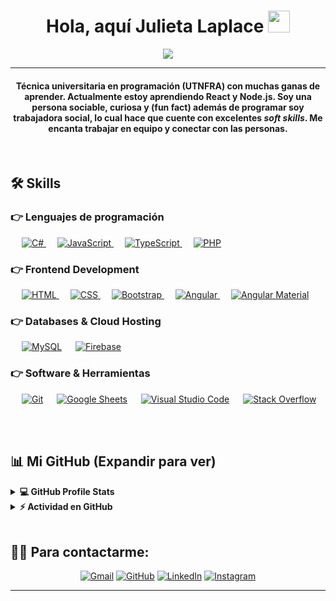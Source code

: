 
<h1 align="center">Hola, aquí Julieta Laplace <img src="https://media.giphy.com/media/hvRJCLFzcasrR4ia7z/giphy.gif" width="35"></h1>
<p align="center">
  <a href="https://github.com/DenverCoder1/readme-typing-svg"><img src="https://readme-typing-svg.herokuapp.com?lines=Técnica+Universitaria+En+Programación+;Full+Stack+Developer;En%20constante%20aprendizaje%20<3&center=true&width=500&height=50"></a>
</p>
<hr/>
<h4 align="center">Técnica universitaria en programación (UTNFRA) con muchas ganas de aprender. Actualmente estoy aprendiendo <strong>React</strong> y <strong>Node.js</strong>.  
  Soy una persona sociable, curiosa y (fun fact) además de programar soy trabajadora social, lo cual hace que cuente con excelentes <em>soft skills</em>. Me encanta trabajar en equipo y conectar con las personas.</h4>
<br>



## 🛠️ Skills

### 👉 Lenguajes de programación

<p align="left"> 
  &emsp; 
  <a href="https://www.w3schools.com/cs/index.php" target="_blank"> 
    <img alt="C#" src="https://img.shields.io/badge/C%20-%232370ED.svg?logo=c&logoColor=white">
  </a> 
  &emsp;
  <a href="https://developer.mozilla.org/en-US/docs/Web/JavaScript" target="_blank"> 
     <img alt="JavaScript" src="https://img.shields.io/badge/JavaScript%20-%23F7DF1E.svg?logo=javascript&logoColor=black">
   </a>
  &emsp;
  <a href="https://www.typescriptlang.org/">
    <img alt="TypeScript" src="https://img.shields.io/badge/TypeScript-3178C6.svg?logo=typescript&logoColor=white"/>
  </a>
  &emsp;
  <a href="https://www.php.net/">
    <img alt="PHP" src="https://img.shields.io/badge/PHP-%23777BB4.svg?logo=php&logoColor=white"/>
  </a>
</p>

### 👉 Frontend Development
<p align="left"> 
  &emsp; 
  <a href="https://www.w3.org/html/" target="_blank"> 
   <img alt="HTML" src="https://img.shields.io/badge/HTML5%20-%23E34F26.svg?logo=html5&logoColor=white">
  </a>   
  &emsp;
  <a href="https://www.w3schools.com/css/" target="_blank">
    <img alt="CSS" src="https://img.shields.io/badge/CSS%20-%231572B6.svg?logo=css3&logoColor=white">
  </a> 
   &emsp;
  <a href="https://getbootstrap.com" target="_blank"> 
    <img alt="Bootstrap" src="https://img.shields.io/badge/Bootstrap-%23563D7C.svg?style=flat&logo=bootstrap&logoColor=white"/>
  </a>
   &emsp;
  <a href="https://angular.io/">
    <img alt="Angular" src="https://img.shields.io/badge/Angular-DD0031.svg?logo=angular&logoColor=white"/>
  </a>
  &emsp;
  <a href="https://material.angular.io/">
    <img alt="Angular Material" src="https://img.shields.io/badge/Angular%20Material-757575.svg?logo=angular&logoColor=white"/>
  </a>

</p>

### 👉 Databases & Cloud Hosting
<p align="left">
  &emsp;
    <a href="https://www.mysql.com/"><img alt="MySQL" src="https://img.shields.io/badge/MySQL-%2300f.svg?style=flat&llogo=mysql&logoColor=white"></a>  
  &emsp;
    <a href="https://firebase.google.com/"><img alt="Firebase" src ="https://img.shields.io/badge/Firebase-%23316192.svg?logo=firebase&logoColor=white"></a>
 </p>
  

 ### 👉 Software & Herramientas
 
<p>
  &emsp;
    <a href="#"><img alt="Git" src="https://img.shields.io/badge/Git%20-%23F05033.svg?logo=git&logoColor=white"></a>
  &emsp;
    <a href="#"><img alt="Google Sheets" src="https://img.shields.io/badge/Google%20Sheets%20-%2334A853.svg?logo=google%20sheets&logoColor=white"></a>
  &emsp;
    <a href="#"><img alt="Visual Studio Code" src="https://img.shields.io/badge/Visual%20Studio%20Code-0078d7.svg?logo=visual-studio-code&logoColor=white"></a>
  &emsp;
    <a href="#"><img alt="Stack Overflow" src="https://img.shields.io/badge/-Stack%20Overflow-FE7A16?logo=stack-overflow&logoColor=white"></a>
  &emsp;
</p>

<br/>

## 📊 Mi GitHub (Expandir para ver) 


<details> 
  <summary><b>💻 GitHub Profile Stats</b></summary>
  <br/>
  <p align="center">
    <a href="https://github.com/anuraghazra/github-readme-stats"><img alt="Julieta's Github Stats" src="https://github-readme-stats.vercel.app/api?username=JuliLaplace&show_icons=true&count_private=true&theme=algolia" height="192px"/></a>
<br/>
  &nbsp;
	  <img src="https://github-readme-stats.vercel.app/api/top-langs?username=JuliLaplace&show_icons=true&locale=en&layout=compact&theme=algolia" alt="JuliLaplace" height="192px"/>
  <br/>
  </p>
</details>


<details>
  <summary><b>⚡ Actividad en GitHub</b></summary>
  <br/>
   <a href="https://github.com/JuliLaplace"><img alt="Juieta's Activity Graph" src="https://activity-graph.herokuapp.com/graph?username=JuliLaplace&custom_title=Julieta%20Laplace's%20Contribution%20Graph&theme=react-dark" /></a>
  <br/>

</details>

<br/>

## 🙋‍♀️ Para contactarme:
<p align="center">
	<a href="mailto:juli.laplace@gmail.com"><img src="https://img.icons8.com/bubbles/50/000000/gmail.png" alt="Gmail"/></a>
	<a href="https://github.com/JuliLaplace"><img src="https://img.icons8.com/bubbles/50/000000/github.png" alt="GitHub"/></a>
	<a href="https://www.linkedin.com/in/julieta-laplace/"><img src="https://img.icons8.com/bubbles/50/000000/linkedin.png" alt="LinkedIn"/></a>
	<a href="https://www.instagram.com/julilaplace/"><img src="https://img.icons8.com/bubbles/50/000000/instagram.png" alt="Instagram"/></a>
	
</p>

<hr/>







